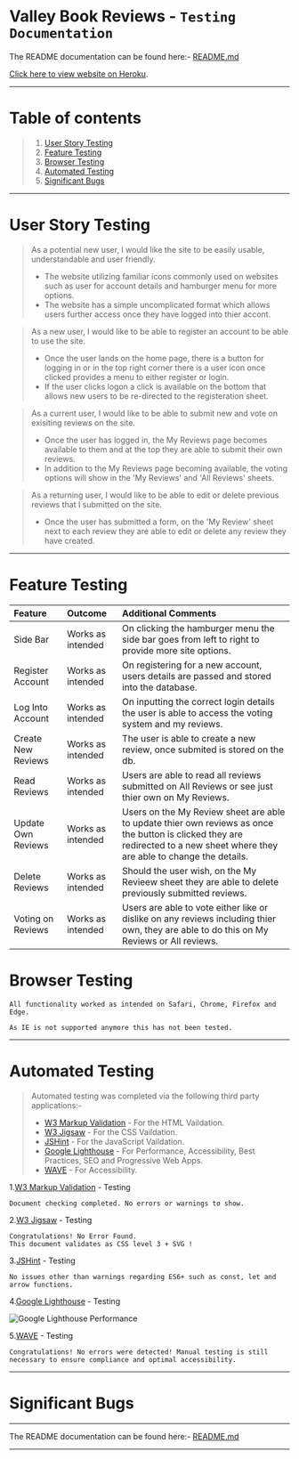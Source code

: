 # Valley Book Reviews - `Testing Documentation`

The README documentation can be found here:- [README.md](./README.md)

[Click here to view website on Heroku](https://valley-book-reviews.herokuapp.com/).

---

# Table of contents

> 1.  [User Story Testing](#user-story-testing)
> 2.  [Feature Testing](#feature-testing)
> 3.  [Browser Testing](#browser-testing)
> 4.  [Automated Testing](#automated-testing)
> 5.  [Significant Bugs](#significant-bugs)

---

# User Story Testing

> As a potential new user, I would like the site to be easily usable, understandable and user friendly.
>
> - The website utilizing familiar icons commonly used on websites such as user for account details and hamburger menu for more options.
> - The website has a simple uncomplicated format which allows users further access once they have logged into thier accont.

> As a new user, I would like to be able to register an account to be able to use the site.
>
> - Once the user lands on the home page, there is a button for logging in or in the top right corner there is a user icon once clicked provides a menu to either register or login.
> - If the user clicks logon a click is available on the bottom that allows new users to be re-directed to the registeration sheet.

> As a current user, I would like to be able to submit new and vote on exisiting reviews on the site.
>
> - Once the user has logged in, the My Reviews page becomes available to them and at the top they are able to submit their own reviews.
> - In addition to the My Reviews page becoming available, the voting options will show in the 'My Reviews' and 'All Reviews' sheets.

> As a returning user, I would like to be able to edit or delete previous reviews that I submitted on the site.
>
> - Once the user has submitted a form, on the 'My Review' sheet next to each review they are able to edit or delete any review they have created.

---

# Feature Testing

| Feature            | Outcome           | Additional Comments                                                                                                                                                           |
| :----------------- | :---------------- | :---------------------------------------------------------------------------------------------------------------------------------------------------------------------------- |
| Side Bar           | Works as intended | On clicking the hamburger menu the side bar goes from left to right to provide more site options.                                                                             |
| Register Account   | Works as intended | On registering for a new account, users details are passed and stored into the database.                                                                                      |
| Log Into Account   | Works as intended | On inputting the correct login details the user is able to access the voting system and my reviews.                                                                           |
| Create New Reviews | Works as intended | The user is able to create a new review, once submited is stored on the db.                                                                                                   |
| Read Reviews       | Works as intended | Users are able to read all reviews submitted on All Reviews or see just thier own on My Reviews.                                                                              |
| Update Own Reviews | Works as intended | Users on the My Review sheet are able to update thier own reviews as once the button is clicked they are redirected to a new sheet where they are able to change the details. |
| Delete Reviews     | Works as intended | Should the user wish, on the My Revieew sheet they are able to delete previously submitted reviews.                                                                           |
| Voting on Reviews  | Works as intended | Users are able to vote either like or dislike on any reviews including thier own, they are able to do this on My Reviews or All reviews.                                      |

# Browser Testing

    All functionality worked as intended on Safari, Chrome, Firefox and Edge.

    As IE is not supported anymore this has not been tested.

---

# Automated Testing

> Automated testing was completed via the following third party applications:-
>
> - [W3 Markup Validation](https://validator.w3.org/) - For the HTML Vaildation.
> - [W3 Jigsaw](https://jigsaw.w3.org/css-validator/) - For the CSS Vaildation.
> - [JSHint](https://jshint.com/) - For the JavaScript Vaildation.
> - [Google Lighthouse](https://developers.google.com/web/tools/lighthouse) - For Performance, Accessibility, Best Practices, SEO and Progressive Web Apps.
> - [WAVE](https://wave.webaim.org/) - For Accessibility.

1.[W3 Markup Validation](https://validator.w3.org/) - Testing

    Document checking completed. No errors or warnings to show.

2.[W3 Jigsaw](https://jigsaw.w3.org/css-validator/) - Testing

    Congratulations! No Error Found.
    This document validates as CSS level 3 + SVG !

3.[JSHint](https://jshint.com/) - Testing

    No issues other than warnings regarding ES6+ such as const, let and arrow functions.

4.[Google Lighthouse](https://developers.google.com/web/tools/lighthouse) - Testing

![Google Lighthouse Performance](./valley-book-reviews/static/img/googleLighthouseImage.jpg)

5.[WAVE](https://wave.webaim.org/) - Testing

    Congratulations! No errors were detected! Manual testing is still necessary to ensure compliance and optimal accessibility.

---

# Significant Bugs

>

---

The README documentation can be found here:- [README.md](./README.md)

---
